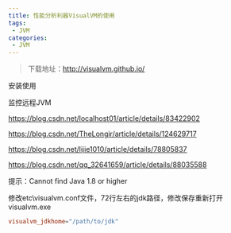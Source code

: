 ```yaml
---
title: 性能分析利器VisualVM的使用
tags:
 - JVM
categories: 
 - JVM
---
```






> 下载地址：http://visualvm.github.io/

安装使用









监控远程JVM















https://blog.csdn.net/localhost01/article/details/83422902

https://blog.csdn.net/TheLongir/article/details/124629717

https://blog.csdn.net/lijie1010/article/details/78805837

https://blog.csdn.net/qq_32641659/article/details/88035588

提示：Cannot find Java 1.8 or higher

修改etc\visualvm.conf文件，72行左右的jdk路径，修改保存重新打开visualvm.exe

~~~conf
visualvm_jdkhome="/path/to/jdk"
~~~

